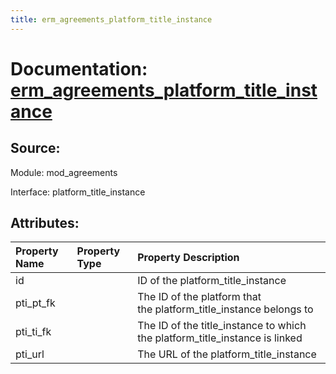 ```yaml
---
title: erm_agreements_platform_title_instance
---
```

# Documentation: [erm_agreements_platform_title_instance](erm_agreements_platform_title_instance.md)

## Source:

Module: mod_agreements

Interface: platform_title_instance

## Attributes:

| Property Name   | Property Type   | Property Description                                                        |
|:----------------|:----------------|:----------------------------------------------------------------------------|
| id              |                 | ID of the platform_title_instance                                           |
| pti_pt_fk       |                 | The ID of the platform that the platform_title_instance belongs to          |
| pti_ti_fk       |                 | The ID of the title_instance to which the platform_title_instance is linked |
| pti_url         |                 | The URL of the platform_title_instance                                      |

